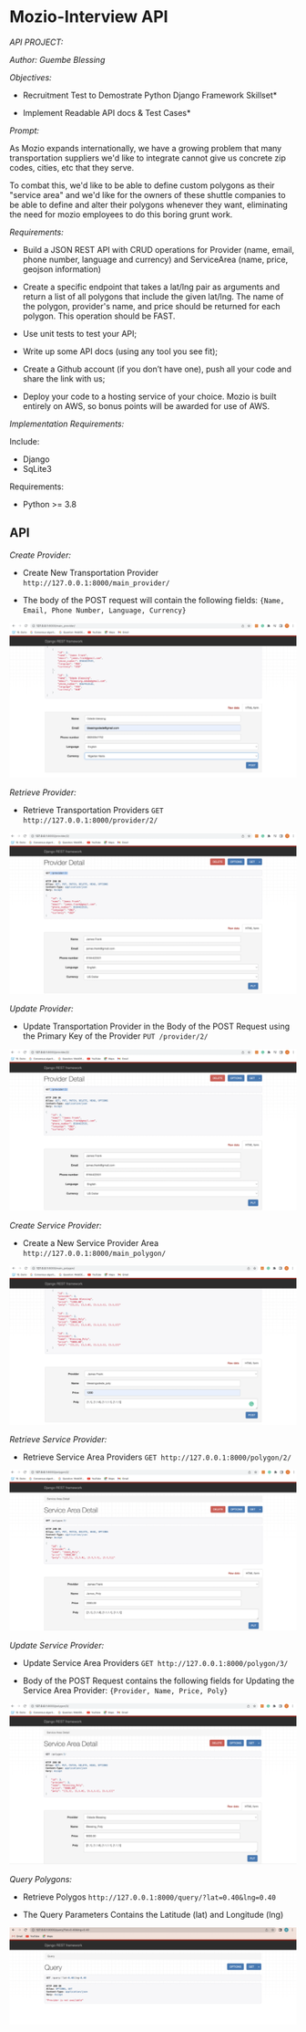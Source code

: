 # Mozio-Interview API

*API PROJECT:*

*Author: Guembe Blessing*

*Objectives:*

- Recruitment Test to Demostrate Python Django Framework Skillset*

- Implement Readable API docs & Test Cases*

*Prompt:*

As Mozio expands internationally, we have a growing problem that many transportation suppliers we'd like to integrate cannot give us concrete zip codes, cities, etc that they serve.


To combat this, we'd like to be able to define custom polygons as their "service area" and we'd like for the owners of these shuttle companies to be able to define and alter their polygons whenever they want, eliminating the need for mozio employees to do this boring grunt work.


*Requirements:*

- Build a JSON REST API with CRUD operations for Provider (name, email, phone number, language and currency) and ServiceArea (name, price, geojson information)

- Create a specific endpoint that takes a lat/lng pair as arguments and return a list of all polygons that include the given lat/lng. The name of the polygon, provider's name, and price should be returned for each polygon. This operation should be FAST.

- Use unit tests to test your API;

- Write up some API docs (using any tool you see fit);

- Create a Github account (if you don’t have one), push all your code and share the link with us;

- Deploy your code to a hosting service of your choice. Mozio is built entirely on AWS, so bonus points will be awarded for use of AWS.


*Implementation Requirements:*

Include:

 - Django
 - SqLite3
 

Requirements:

 - Python >= 3.8
 
## API ##

*Create Provider:*

- Create New Transportation Provider `http://127.0.0.1:8000/main_provider/`

- The body of the POST request will contain the following fields:  `{Name, Email, Phone Number, Language, Currency}`

![Create Provider](images/Create_Provider.png)

*Retrieve Provider:*

- Retrieve Transportation Providers `GET http://127.0.0.1:8000/provider/2/`

![Retrieve Provider](images/Retrieve_Provider.png)

*Update Provider:*

- Update Transportation Provider in the Body of the POST Request using the Primary Key of the Provider `PUT /provider/2/`

![Update Provider](images/Update_Provider.png)

*Create Service Provider:*

-  Create a New Service Provider Area `http://127.0.0.1:8000/main_polygon/` 

![Service Provider](images/Service_Provider.png)

 *Retrieve Service Provider:*

- Retrieve Service Area Providers `GET http://127.0.0.1:8000/polygon/2/`

![Retrieve Service Provider](images/Retrieve_Service_Provider.png)

 *Update Service Provider:*


-  Update Service Area Providers `GET http://127.0.0.1:8000/polygon/3/`

-  Body of the POST Request contains the following fields for Updating the Service Area Provider: `{Provider, Name, Price, Poly}`

![Update Service Provider](images/Update_Service_Provider.png)



*Query Polygons:*

- Retrieve Polygos `http://127.0.0.1:8000/query/?lat=0.40&lng=0.40`

- The Query Parameters Contains the Latitude (lat) and Longitude (lng)

![Query Polygons](images/Query_Polygons.png)
